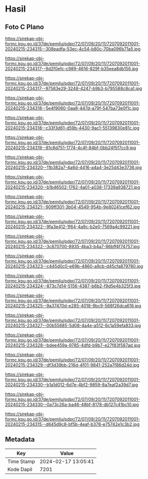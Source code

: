 # Hasil

## Foto C Plano

https://sirekap-obj-formc.kpu.go.id/37de/pemilu/pdpr/72/07/09/20/11/7207092011001-20240215-234315--308eadfa-53ec-4c54-b80c-70ba096b71a5.jpg

https://sirekap-obj-formc.kpu.go.id/37de/pemilu/pdpr/72/07/09/20/11/7207092011001-20240215-234317--9d2f0efc-c989-4616-829f-b35eea8db156.jpg

https://sirekap-obj-formc.kpu.go.id/37de/pemilu/pdpr/72/07/09/20/11/7207092011001-20240215-234317--97583e29-3248-4247-b9b3-b795588c8ca1.jpg

https://sirekap-obj-formc.kpu.go.id/37de/pemilu/pdpr/72/07/09/20/11/7207092011001-20240215-234318--5e4f9060-0aa8-447d-a79f-547ba73e0f1c.jpg

https://sirekap-obj-formc.kpu.go.id/37de/pemilu/pdpr/72/07/09/20/11/7207092011001-20240215-234318--c33f3d61-d59b-4430-9ac1-55139830e81c.jpg

https://sirekap-obj-formc.kpu.go.id/37de/pemilu/pdpr/72/07/09/20/11/7207092011001-20240215-234319--81c8d751-1774-4c4f-84bf-0bb24f5f7cc9.jpg

https://sirekap-obj-formc.kpu.go.id/37de/pemilu/pdpr/72/07/09/20/11/7207092011001-20240215-234320--11b382a7-4a6d-4416-a4a4-3e25d43e3736.jpg

https://sirekap-obj-formc.kpu.go.id/37de/pemilu/pdpr/72/07/09/20/11/7207092011001-20240215-234320--b1b46502-1762-4a01-a038-17339a938721.jpg

https://sirekap-obj-formc.kpu.go.id/37de/pemilu/pdpr/72/07/09/20/11/7207092011001-20240215-234321--909ff301-3b04-4549-954b-9e80241cef62.jpg

https://sirekap-obj-formc.kpu.go.id/37de/pemilu/pdpr/72/07/09/20/11/7207092011001-20240215-234322--9fa3e412-1f64-4a9c-b2e0-7569a4c99221.jpg

https://sirekap-obj-formc.kpu.go.id/37de/pemilu/pdpr/72/07/09/20/11/7207092011001-20240215-234322--3c870700-8935-4ba3-b4a7-86bff4f74757.jpg

https://sirekap-obj-formc.kpu.go.id/37de/pemilu/pdpr/72/07/09/20/11/7207092011001-20240215-234323--c445d0c0-e69b-4860-a9cb-d45cfa879780.jpg

https://sirekap-obj-formc.kpu.go.id/37de/pemilu/pdpr/72/07/09/20/11/7207092011001-20240215-234324--873c7d14-5156-4387-b6b2-f9d5e4b325f3.jpg

https://sirekap-obj-formc.kpu.go.id/37de/pemilu/pdpr/72/07/09/20/11/7207092011001-20240215-234325--9a37470d-e285-4018-9bc9-568f26dca616.jpg

https://sirekap-obj-formc.kpu.go.id/37de/pemilu/pdpr/72/07/09/20/11/7207092011001-20240215-234327--00b55685-5d08-4a4e-a512-6c1a59efa833.jpg

https://sirekap-obj-formc.kpu.go.id/37de/pemilu/pdpr/72/07/09/20/11/7207092011001-20240215-234328--bdee459a-9785-4dfd-b9b7-e27f83f587ad.jpg

https://sirekap-obj-formc.kpu.go.id/37de/pemilu/pdpr/72/07/09/20/11/7207092011001-20240215-234329--df3d39bb-216d-4f01-9841-252a7f86d24d.jpg

https://sirekap-obj-formc.kpu.go.id/37de/pemilu/pdpr/72/07/09/20/11/7207092011001-20240215-234330--b1a1d012-6d7e-4bf2-9859-8a7eaf2a39d7.jpg

https://sirekap-obj-formc.kpu.go.id/37de/pemilu/pdpr/72/07/09/20/11/7207092011001-20240215-234330--0a73c26a-ba46-48bf-8178-db127c41bc10.jpg

https://sirekap-obj-formc.kpu.go.id/37de/pemilu/pdpr/72/07/09/20/11/7207092011001-20240215-234315--d645d9c8-bf5b-4eaf-b378-e75742e1c3b2.jpg


## Metadata

| Key        | Value               |
| ---------- | ------------------- |
| Time Stamp | 2024-02-17 13:05:41 |
| Kode Dapil | 7201                |



